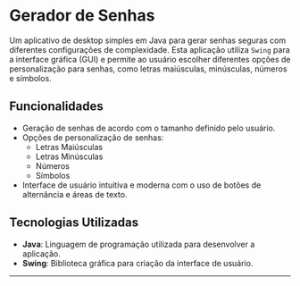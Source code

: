 # Gerador de Senhas

Um aplicativo de desktop simples em Java para gerar senhas seguras com diferentes configurações de complexidade. Esta aplicação utiliza `Swing` para a interface gráfica (GUI) e permite ao usuário escolher diferentes opções de personalização para senhas, como letras maiúsculas, minúsculas, números e símbolos.

## Funcionalidades

- Geração de senhas de acordo com o tamanho definido pelo usuário.
- Opções de personalização de senhas:
  - Letras Maiúsculas
  - Letras Minúsculas
  - Números
  - Símbolos
- Interface de usuário intuitiva e moderna com o uso de botões de alternância e áreas de texto.

## Tecnologias Utilizadas

- **Java**: Linguagem de programação utilizada para desenvolver a aplicação.
- **Swing**: Biblioteca gráfica para criação da interface de usuário.

-------------------------------------------------------------------------------------------------------------------------------------